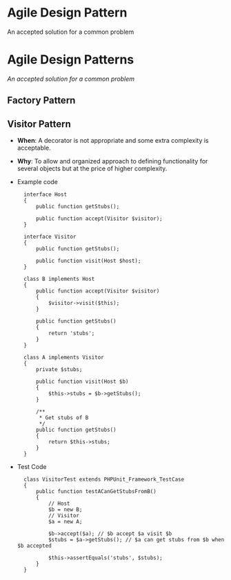 # Agile Design Pattern
An accepted solution for a common problem
# Agile Design Patterns
_An accepted solution for a common problem_

## Factory Pattern

## Visitor Pattern
- **When**: A decorator is not appropriate and some extra complexity is acceptable.
- **Why**: To allow and organized approach to defining functionality for several objects but at the price of higher complexity.
- Example code

		interface Host
		{
			public function getStubs();
			
			public function accept(Visitor $visitor);
		}

		interface Visitor
		{
			public function getStubs();
		
			public function visit(Host $host);
		}
		
		class B implements Host
		{
			public function accept(Visitor $visitor)
			{
				$visitor->visit($this);
			}
			
			public function getStubs()
			{
				return 'stubs';
			}
		}
		
		class A implements Visitor
		{
			private $stubs;
			
			public function visit(Host $b)
			{
				$this->stubs = $b->getStubs();
			}
			
			/**
			 * Get stubs of B
			 */
			public function getStubs()
			{
				return $this->stubs;
			}
		}
		
- Test Code

		class VisitorTest extends PHPUnit_Framework_TestCase
		{
			public function testACanGetStubsFromB()
			{
				// Host
				$b = new B;
				// Visitor
				$a = new A;
				
				$b->accept($a); // $b accept $a visit $b
				$stubs = $a->getStubs(); // $a can get stubs from $b when $b accepted
				
				$this->assertEquals('stubs', $stubs);
			}
		}
	
	
